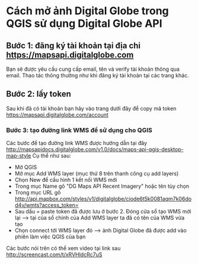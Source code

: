 # Cách mở ảnh Digital Globe trong QGIS sử dụng Digital Globe API

## Bước 1: đăng ký tài khoản tại địa chỉ https://mapsapi.digitalglobe.com
Bạn sẽ được yêu cầu cung cấp email, tên và verify tài khoản thông qua email. Thao tác thông thường như khi đăng ký tài khoản tại các trang khác.

## Bước 2: lấy token
Sau khi đã có tài khoản bạn hãy vào trang dưới đây để copy mã token
https://mapsapi.digitalglobe.com/account

### Bước 3: tạo đường link WMS để sử dụng cho QGIS
Các bước để tạo đường link WMS được hướng dẫn tại đây http://mapsapidocs.digitalglobe.com/v1.0/docs/maps-api-qgis-desktop-map-style
Cụ thể như sau:
- Mở QGIS
- Mở mục Add WMS layer (mục thứ 8 trên thanh công cụ add layers)
- Chọn New để cấu hình 1 kết nối WMS mới
- Trong mục Name gõ "DG Maps API Recent Imagery" hoặc tên tùy chọn
- Trong mục URL gõ http://api.mapbox.com/styles/v1/digitalglobe/ciode6t5k0081aqm7k06dod4v/wmts?access_token=
- Sau dấu = paste token đã được lưu ở bước 2. Đóng cửa sổ tạo WMS mới lại --> tại của sổ chính của Add WMS layer ta đã có tên của WMS vừa tạo
- Chọn connect tới WMS layer đó --> ảnh Digital Globe đã được add vào phiên làm việc QGIS của bạn

Các bước nói trên có thể xem video tại link sau
http://screencast.com/t/xRVHldcRc7uS
